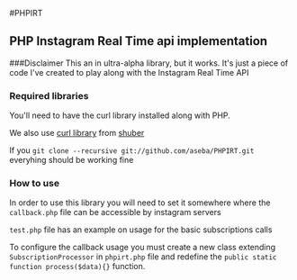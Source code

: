 #PHPIRT
## PHP Instagram Real Time api implementation

###Disclaimer
This an in ultra-alpha library, but it works. It's just a piece of code I've created to play along with the Instagram Real Time API

### Required libraries
You'll need to have the curl library installed along with PHP.

We also use [curl library](https://github.com/shuber/curl) from [shuber](https://github.com/shuber)

If you `git clone --recursive git://github.com/aseba/PHPIRT.git` everyhing should be working fine

### How to use

In order to use this library you will need to set it somewhere where the `callback.php` file can be accessible by instagram servers

`test.php` file has an example on usage for the basic subscriptions calls

To configure the callback usage you must create a new class extending `SubscriptionProcessor` in `phpirt.php` file and redefine the `public static function process($data){}` function.